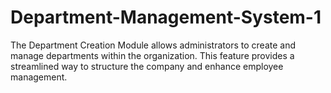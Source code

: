 # Department-Management-System-1
The Department Creation Module allows administrators to create and manage departments within the organization. This feature provides a streamlined way to structure the company and enhance employee management.
